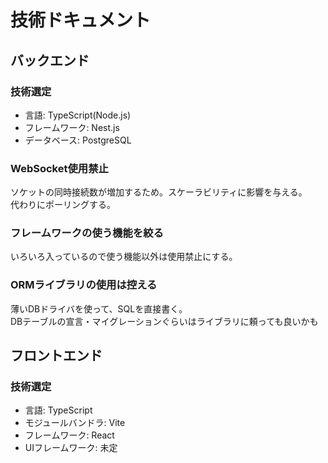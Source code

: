 # 技術ドキュメント

## バックエンド
### 技術選定
- 言語: TypeScript(Node.js)
- フレームワーク: Nest.js
- データベース: PostgreSQL

### WebSocket使用禁止
ソケットの同時接続数が増加するため。スケーラビリティに影響を与える。  
代わりにポーリングする。  

### フレームワークの使う機能を絞る
いろいろ入っているので使う機能以外は使用禁止にする。

### ORMライブラリの使用は控える
薄いDBドライバを使って、SQLを直接書く。  
DBテーブルの宣言・マイグレーションぐらいはライブラリに頼っても良いかも

## フロントエンド
### 技術選定
- 言語: TypeScript
- モジュールバンドラ: Vite
- フレームワーク: React
- UIフレームワーク: 未定
